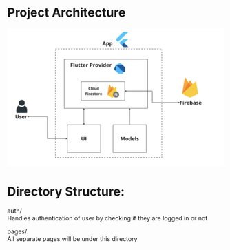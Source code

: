 # Project Architecture

![alt text](./passportArchitecture.png)

# Directory Structure:

auth/  
Handles authentication of user by checking if they are logged in or not
  
pages/  
All separate pages will be under this directory

